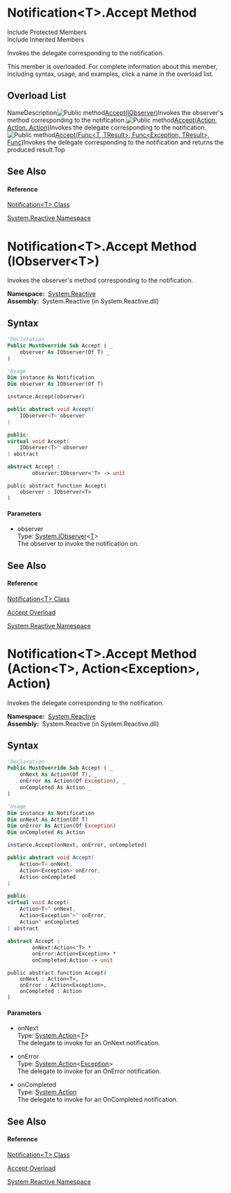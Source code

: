 # Notification\<T\>.Accept Method

Include Protected Members  
Include Inherited Members

Invokes the delegate corresponding to the notification.

This member is overloaded. For complete information about this member, including syntax, usage, and examples, click a name in the overload list.

## Overload List

NameDescription![Public method](https://reactiveui.net/assets/img/Hh303103.pubmethod(en-us,VS.103).gif "Public method")[Accept(IObserver<T>)](https://msdn.microsoft.com/en-us/library/m:system.reactive.notification%601.accept(system.iobserver%7b%600%7d)(v=VS.103))Invokes the observer's method corresponding to the notification.![Public method](https://reactiveui.net/assets/img/Hh303103.pubmethod(en-us,VS.103).gif "Public method")[Accept(Action<T>, Action<Exception>, Action)](https://msdn.microsoft.com/en-us/library/m:system.reactive.notification%601.accept(system.action%7b%600%7d%2csystem.action%7bsystem.exception%7d%2csystem.action)(v=VS.103))Invokes the delegate corresponding to the notification.![Public method](https://reactiveui.net/assets/img/Hh303103.pubmethod(en-us,VS.103).gif "Public method")[Accept<TResult>(Func<T, TResult>, Func<Exception, TResult>, Func<TResult>)](https://msdn.microsoft.com/en-us/library/m:system.reactive.notification%601.accept%60%601(system.func%7b%600%2c%60%600%7d%2csystem.func%7bsystem.exception%2c%60%600%7d%2csystem.func%7b%60%600%7d)(v=VS.103))Invokes the delegate corresponding to the notification and returns the produced result.Top

## See Also

#### Reference

[Notification\<T\> Class](Notification\Notification(T).md)

[System.Reactive Namespace](System.Reactive\System.Reactive.md)


# Notification\<T\>.Accept Method (IObserver\<T\>)

Invokes the observer's method corresponding to the notification.

**Namespace:**  [System.Reactive](System.Reactive\System.Reactive.md)  
**Assembly:**  System.Reactive (in System.Reactive.dll)

## Syntax

```vb
'Declaration
Public MustOverride Sub Accept ( _
    observer As IObserver(Of T) _
)
```

```vb
'Usage
Dim instance As Notification
Dim observer As IObserver(Of T)

instance.Accept(observer)
```

```csharp
public abstract void Accept(
    IObserver<T> observer
)
```

```c++
public:
virtual void Accept(
    IObserver<T>^ observer
) abstract
```

```fsharp
abstract Accept : 
        observer:IObserver<'T> -> unit 
```

```jscript
public abstract function Accept(
    observer : IObserver<T>
)
```

#### Parameters

- observer  
  Type: [System.IObserver](https://msdn.microsoft.com/en-us/library/Dd783449)\<[T](Notification\Notification(T).md)\>  
  The observer to invoke the notification on.

## See Also

#### Reference

[Notification\<T\> Class](Notification\Notification(T).md)

[Accept Overload](Accept\Notification(T).Accept.md)

[System.Reactive Namespace](System.Reactive\System.Reactive.md)

# Notification\<T\>.Accept Method (Action\<T\>, Action\<Exception\>, Action)

Invokes the delegate corresponding to the notification.

**Namespace:**  [System.Reactive](System.Reactive\System.Reactive.md)  
**Assembly:**  System.Reactive (in System.Reactive.dll)

## Syntax

```vb
'Declaration
Public MustOverride Sub Accept ( _
    onNext As Action(Of T), _
    onError As Action(Of Exception), _
    onCompleted As Action _
)
```

```vb
'Usage
Dim instance As Notification
Dim onNext As Action(Of T)
Dim onError As Action(Of Exception)
Dim onCompleted As Action

instance.Accept(onNext, onError, onCompleted)
```

```csharp
public abstract void Accept(
    Action<T> onNext,
    Action<Exception> onError,
    Action onCompleted
)
```

```c++
public:
virtual void Accept(
    Action<T>^ onNext, 
    Action<Exception^>^ onError, 
    Action^ onCompleted
) abstract
```

```fsharp
abstract Accept : 
        onNext:Action<'T> * 
        onError:Action<Exception> * 
        onCompleted:Action -> unit 
```

```jscript
public abstract function Accept(
    onNext : Action<T>, 
    onError : Action<Exception>, 
    onCompleted : Action
)
```

#### Parameters

- onNext  
  Type: [System.Action](https://msdn.microsoft.com/en-us/library/018hxwa8)\<[T](Notification\Notification(T).md)\>  
  The delegate to invoke for an OnNext notification.

- onError  
  Type: [System.Action](https://msdn.microsoft.com/en-us/library/018hxwa8)\<[Exception](https://msdn.microsoft.com/en-us/library/c18k6c59)\>  
  The delegate to invoke for an OnError notification.

- onCompleted  
  Type: [System.Action](https://msdn.microsoft.com/en-us/library/Bb534741)  
  The delegate to invoke for an OnCompleted notification.

## See Also

#### Reference

[Notification\<T\> Class](Notification\Notification(T).md)

[Accept Overload](Accept\Notification(T).Accept.md)

[System.Reactive Namespace](System.Reactive\System.Reactive.md)





